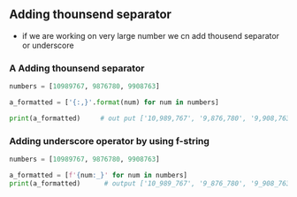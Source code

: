 ## Adding thounsend separator
- if we are working on very large number we cn add thousend separator or underscore

### A Adding thounsend separator
```python
numbers = [10989767, 9876780, 9908763]

a_formatted = ['{:,}'.format(num) for num in numbers]

print(a_formatted)     # out put ['10,989,767', '9,876,780', '9,908,763']
```
### Adding underscore operator by using f-string
```python
numbers = [10989767, 9876780, 9908763]

a_formatted = [f'{num:_}' for num in numbers]
print(a_formatted)      # output ['10_989_767', '9_876_780', '9_908_763']
```